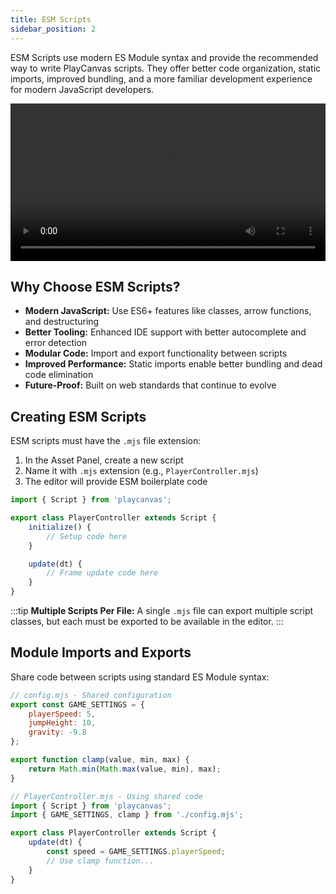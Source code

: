 ```yaml
---
title: ESM Scripts
sidebar_position: 2
---
```


ESM Scripts use modern ES Module syntax and provide the recommended way to write PlayCanvas scripts. They offer better code organization, static imports, improved bundling, and a more familiar development experience for modern JavaScript developers.

<video width="100%" controls autoPlay loop>
  <source src="/video/pc-esm-scripts.mp4" type="video/mp4" />
  Your browser does not support the video tag.
</video>

## Why Choose ESM Scripts?

* **Modern JavaScript:** Use ES6+ features like classes, arrow functions, and destructuring
* **Better Tooling:** Enhanced IDE support with better autocomplete and error detection
* **Modular Code:** Import and export functionality between scripts
* **Improved Performance:** Static imports enable better bundling and dead code elimination
* **Future-Proof:** Built on web standards that continue to evolve

## Creating ESM Scripts

ESM scripts must have the `.mjs` file extension:

1. In the Asset Panel, create a new script
2. Name it with `.mjs` extension (e.g., `PlayerController.mjs`)
3. The editor will provide ESM boilerplate code

```javascript
import { Script } from 'playcanvas';

export class PlayerController extends Script {
    initialize() {
        // Setup code here
    }

    update(dt) {
        // Frame update code here
    }
}
```

:::tip
**Multiple Scripts Per File:** A single `.mjs` file can export multiple script classes, but each must be exported to be available in the editor.
:::

## Module Imports and Exports

Share code between scripts using standard ES Module syntax:

```javascript
// config.mjs - Shared configuration
export const GAME_SETTINGS = {
    playerSpeed: 5,
    jumpHeight: 10,
    gravity: -9.8
};

export function clamp(value, min, max) {
    return Math.min(Math.max(value, min), max);
}
```

```javascript
// PlayerController.mjs - Using shared code
import { Script } from 'playcanvas';
import { GAME_SETTINGS, clamp } from './config.mjs';

export class PlayerController extends Script {
    update(dt) {
        const speed = GAME_SETTINGS.playerSpeed;
        // Use clamp function...
    }
}
